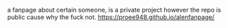a fanpage about certain someone, is a private project however the repo is public cause why  the fuck not.
https://proee948.github.io/alenfanpage/
